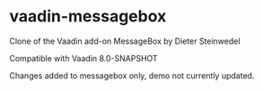 # vaadin-messagebox
Clone of the Vaadin add-on MessageBox by Dieter Steinwedel

Compatible with Vaadin 8.0-SNAPSHOT

Changes added to messagebox only, demo not currently updated.
